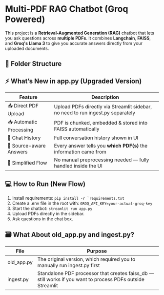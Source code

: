 # Multi-PDF RAG Chatbot (Groq Powered)

This project is a **Retrieval-Augmented Generation (RAG)** chatbot that lets you ask questions across **multiple PDFs**. It combines **Langchain**, **FAISS**, and **Groq's Llama 3** to give you accurate answers directly from your uploaded documents.

## 📂 Folder Structure

## ⚡️ What’s New in app.py (Upgraded Version)

| Feature | Description |
|---|---|
| 📤 Direct PDF Upload | Upload PDFs directly via Streamlit sidebar, no need to run ingest.py separately |
| 📥 Automatic Processing | PDF is chunked, embedded & stored into FAISS automatically |
| 💬 Chat History | Full conversation history shown in UI |
| 📄 Source-aware Answers | Every answer tells you **which PDF(s)** the information came from |
| 🚀 Simplified Flow | No manual preprocessing needed — fully handled inside the UI |

## 💻 How to Run (New Flow)

1. Install requirements:
```pip install -r `requirements.txt```
2. Create a .env file in the root with:
```GROQ_API_KEY=your-actual-groq-key```
3. Start the chatbot:
```streamlit run app.py```
4. Upload PDFs directly in the sidebar.
5. Ask questions in the chat box.


##  🗃️ What About old_app.py and ingest.py? 

| File | Purpose |
|---|---|
| old_app.py | The original version, which required you to manually run ingest.py first |
| ingest.py	| Standalone PDF processor that creates faiss_db — still works if you want to process PDFs outside Streamlit |
